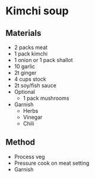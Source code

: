 # Kimchi soup
## Materials
* 2 packs meat
* 1 pack kimchi
* 1 onion or 1 pack shallot
* 10 garlic
* 2t ginger
* 4 cups stock
* 2t soy/fish sauce
* Optional
    * 1 pack mushrooms
* Garnish
    * Herbs
    * Vinegar
    * Chili

## Method
* Process veg
* Pressure cook on meat setting
* Garnish
